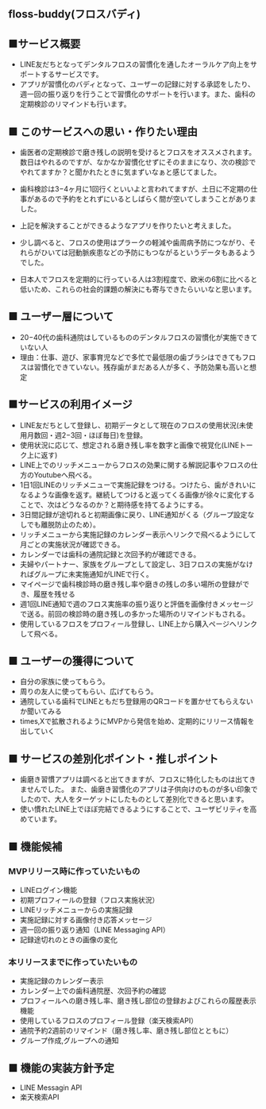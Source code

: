 ## floss-buddy(フロスバディ)

## ■サービス概要
* LINE友だちとなってデンタルフロスの習慣化を通したオーラルケア向上をサポートするサービスです。
* アプリが習慣化のバディとなって、ユーザーの記録に対する承認をしたり、週一回の振り返りを行うことで習慣化のサポートを行います。また、歯科の定期検診のリマインドも行います。

## ■ このサービスへの思い・作りたい理由
* 歯医者の定期検診で磨き残しの説明を受けるとフロスをオススメされます。
数日はやれるのですが、なかなか習慣化せずにそのままになり、次の検診でやれてますか？と聞かれたときに気まずいなぁと感じてました。
* 歯科検診は3−4ヶ月に1回行くといいよと言われてますが、土日に不定期の仕事があるので予約をとれずにいるとしばらく間が空いてしまうことがありました。
* 上記を解決することができるようなアプリを作りたいと考えました。

* 少し調べると、フロスの使用はプラークの軽減や歯周病予防につながり、それらがひいては冠動脈疾患などの予防にもつながるというデータもあるようでした。
* 日本人でフロスを定期的に行っている人は3割程度で、欧米の6割に比べると低いため、これらの社会的課題の解決にも寄与できたらいいなと思います。

## ■ ユーザー層について
* 20−40代の歯科通院はしているもののデンタルフロスの習慣化が実施できていない人
* 理由：仕事、遊び、家事育児などで多忙で最低限の歯ブラシはできてもフロスは習慣化できていない。残存歯がまだある人が多く、予防効果も高いと想定

## ■サービスの利用イメージ
* LINE友だちとして登録し、初期データとして現在のフロスの使用状況(未使用月数回・週2−3回・ほぼ毎日)を登録。
* 使用状況に応じて、想定される磨き残し率を数字と画像で視覚化(LINEトーク上に返す)
* LINE上でのリッチメニューからフロスの効果に関する解説記事やフロスの仕方のYoutubeへ飛べる。
* 1日1回LINEのリッチメニューで実施記録をつける。つけたら、歯がきれいになるような画像を返す。継続してつけると返ってくる画像が徐々に変化することで、次はどうなるのか？と期待感を持てるようにする。
* 3日間記録が途切れると初期画像に戻り、LINE通知がくる（グループ設定なしでも離脱防止のため）。
* リッチメニューから実施記録のカレンダー表示へリンクで飛べるようにして月ごとの実施状況が確認できる。
* カレンダーでは歯科の通院記録と次回予約が確認できる。
* 夫婦やパートナー、家族をグループとして設定し、3日フロスの実施がなければグループに未実施通知がLINEで行く。
* マイページで歯科検診時の磨き残し率や磨きの残しの多い場所の登録ができ、履歴を残せる
* 週1回LINE通知で週のフロス実施率の振り返りと評価を画像付きメッセージで送る。前回の検診時の磨き残しの多かった場所のリマインドもされる。
* 使用しているフロスをプロフィール登録し、LINE上から購入ページへリンクして飛べる。

## ■ ユーザーの獲得について
* 自分の家族に使ってもらう。
* 周りの友人に使ってもらい、広げてもらう。
* 通院している歯科でLINEともだち登録用のQRコードを置かせてもらえないか聞いてみる
* times,Xで拡散されるようにMVPから発信を始め、定期的にリリース情報を出していく

## ■ サービスの差別化ポイント・推しポイント
* 歯磨き習慣アプリは調べると出てきますが、フロスに特化したものは出てきませんでした。
また、歯磨き習慣化のアプリは子供向けのものが多い印象でしたので、大人をターゲットにしたものとして差別化できると思います。
* 使い慣れたLINE上でほぼ完結できるようにすることで、ユーザビリティを高めています。

## ■ 機能候補
### MVPリリース時に作っていたいもの
* LINEログイン機能
* 初期プロフィールの登録（フロス実施状況）
* LINEリッチメニューからの実施記録
* 実施記録に対する画像付き応答メッセージ
* 週一回の振り返り通知（LINE Messaging API）
* 記録途切れのときの画像の変化

### 本リリースまでに作っていたいもの
* 実施記録のカレンダー表示
* カレンダー上での歯科通院歴、次回予約の確認
* プロフィールへの磨き残し率、磨き残し部位の登録およびこれらの履歴表示機能
* 使用しているフロスのプロフィール登録（楽天検索API）
* 通院予約2週前のリマインド（磨き残し率、磨き残し部位とともに）
* グループ作成,グループへの通知

## ■ 機能の実装方針予定
* LINE Messagin API
* 楽天検索API